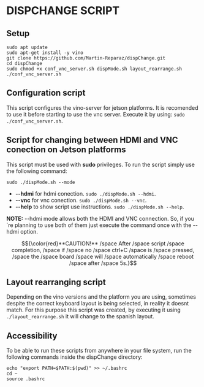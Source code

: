 # DISPCHANGE SCRIPT

## Setup
```
sudo apt update
sudo apt-get install -y vino
git clone https://github.com/Martin-Reparaz/dispChange.git
cd dispChange
sudo chmod +x conf_vnc_server.sh dispMode.sh layout_rearrange.sh
./conf_vnc_server.sh
```
## Configuration script
This script configures the vino-server for jetson platforms. It is recomended to use it before starting to use the vnc server.
Execute it by using: `sudo ./conf_vnc_server.sh`.

## Script for changing between HDMI and VNC conection on Jetson platforms
This script must be used with **sudo** privileges.
To run the script simply use the following command:

`sudo ./dispMode.sh --mode`
- **--hdmi** for hdmi conection. `sudo ./dispMode.sh --hdmi`.
- **--vnc** for vnc conection. `sudo ./dispMode.sh --vnc`.
- **--help** to show script use instructions. `sudo ./dispMode.sh --help`.

**NOTE:** --hdmi mode allows both the HDMI and VNC connection. So, if you´re planning to use both of them just execute the command once with the --hdmi option. 

$${\color{red}**CAUTION!** /space After /space script /space completion, /space if /space no /space ctrl+C /space is /space pressed, /space the /space board /space will /space automatically /space reboot /space after /space 5s.}$$

## Layout rearranging script
Depending on the vino versions and the platform you are using, sometimes despite the correct keyboard layout is being selected, in reality it doesnt match.
For this purpose this script was created, by executing it using `./layout_rearrange.sh` it will change to the spanish layout.

## Accessibility
To be able to run these scripts from anywhere in your file system, run the following commands inside the dispChange directory:
```
echo "export PATH=$PATH:$(pwd)" >> ~/.bashrc
cd ~
source .bashrc
```
